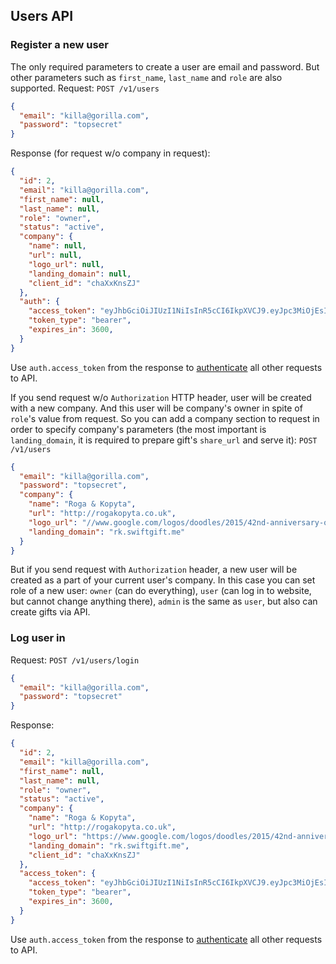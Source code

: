 ## Users API

### Register a new user

The only required parameters to create a user are email and password. But other
parameters such as `first_name`, `last_name` and `role` are also supported.
Request: `POST /v1/users`
```json
{
  "email": "killa@gorilla.com",
  "password": "topsecret"
}
```

Response (for request w/o company in request):
```json
{
  "id": 2,
  "email": "killa@gorilla.com",
  "first_name": null,
  "last_name": null,
  "role": "owner",
  "status": "active",
  "company": {
    "name": null,
    "url": null,
    "logo_url": null,
    "landing_domain": null,
    "client_id": "chaXxKnsZJ"
  },
  "auth": {
    "access_token": "eyJhbGciOiJIUzI1NiIsInR5cCI6IkpXVCJ9.eyJpc3MiOjEsImV4cCI6MzMwNTIzNjYxMDQsInZlciI6MSwiaWF0IjoxNTE2MzY2MTA0fQ.M6vNPa9yG19ez3xrej4MBk9slmhjYqlBJcbC8RkcQcM",
    "token_type": "bearer",
    "expires_in": 3600,
  }
}
```

Use `auth.access_token` from the response to [authenticate](./authentication.md)
all other requests to API.

If you send request w/o `Authorization` HTTP header, user will be created with
a new company. And this user will be company's owner in spite of `role`'s value
from request. So you can add a company section to request in order to specify
company's parameters (the most important is `landing_domain`, it is required to
prepare gift's `share_url` and serve it):
`POST /v1/users`
```json
{
  "email": "killa@gorilla.com",
  "password": "topsecret",
  "company": {
    "name": "Roga & Kopyta",
    "url": "http://rogakopyta.co.uk",
    "logo_url": "//www.google.com/logos/doodles/2015/42nd-anniversary-of-the-official-recognition-of-the-letter-5644871192805376.2-hp2x.gif",
    "landing_domain": "rk.swiftgift.me"
  }
}
```

But if you send request with `Authorization` header, a new user will be created
as a part of your current user's company. In this case you can set role of
a new user: `owner` (can do everything), `user` (can log in to website,
but cannot change anything there), `admin` is the same as `user`, but also can
create gifts via API.

### Log user in

Request: `POST /v1/users/login`
```json
{
  "email": "killa@gorilla.com",
  "password": "topsecret"
}
```

Response:
```json
{
  "id": 2,
  "email": "killa@gorilla.com",
  "first_name": null,
  "last_name": null,
  "role": "owner",
  "status": "active",
  "company": {
    "name": "Roga & Kopyta",
    "url": "http://rogakopyta.co.uk",
    "logo_url": "https://www.google.com/logos/doodles/2015/42nd-anniversary-of-the-official-recognition-of-the-letter-5644871192805376.2-hp2x.gif",
    "landing_domain": "rk.swiftgift.me",
    "client_id": "chaXxKnsZJ"
  },
  "access_token": {
    "access_token": "eyJhbGciOiJIUzI1NiIsInR5cCI6IkpXVCJ9.eyJpc3MiOjEsImV4cCI6MzMwNTIzNjYxMDQsInZlciI6MSwiaWF0IjoxNTE2MzY2MTA0fQ.M6vNPa9yG19ez3xrej4MBk9slmhjYqlBJcbC8RkcQcM",
    "token_type": "bearer",
    "expires_in": 3600,
  }
}
```

Use `auth.access_token` from the response to [authenticate](./authentication.md)
all other requests to API.
